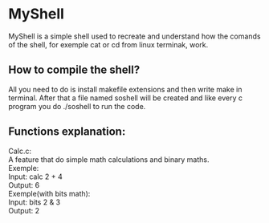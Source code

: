 # MyShell
MyShell is a simple shell used to recreate and understand how the comands of the shell, for exemple cat or cd from linux terminak, work.

## How to compile the shell?
All you need to do is install makefile extensions and then write make in terminal. After that a file named soshell will be created and like every c program you do ./soshell to run the code.

## Functions explanation:
Calc.c:\
 A feature that do simple math calculations and binary maths.\
  Exemple:\
   Input: calc 2 + 4\
   Output: 6\
  Exemple(with bits math):\
  Input: bits 2 & 3\
   Output: 2
    
    


